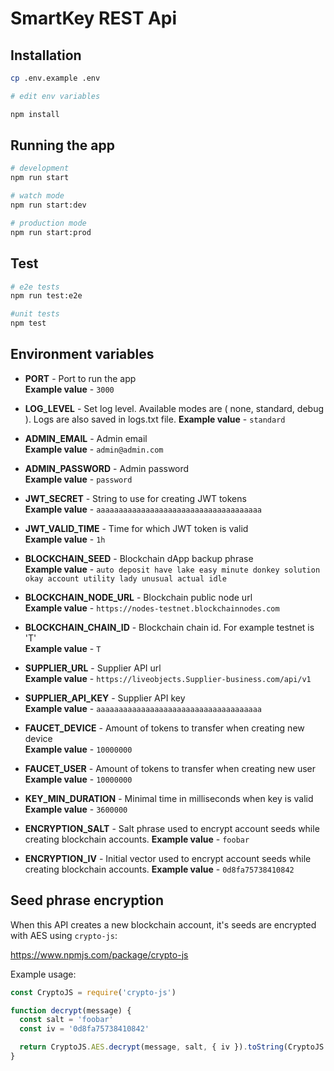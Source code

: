 # SmartKey REST Api

## Installation

```bash
cp .env.example .env

# edit env variables

npm install
```

## Running the app

```bash
# development
npm run start

# watch mode
npm run start:dev

# production mode
npm run start:prod
```

## Test

```bash
# e2e tests
npm run test:e2e

#unit tests
npm test
```

## Environment variables

- **PORT** - Port to run the app  
  **Example value** - `3000`

- **LOG_LEVEL** - Set log level. Available modes are ( none, standard, debug ). Logs are also saved in logs.txt file.
  **Example value** - `standard`

- **ADMIN_EMAIL** - Admin email  
  **Example value** - `admin@admin.com`

- **ADMIN_PASSWORD** - Admin password  
  **Example value** - `password`

- **JWT_SECRET** - String to use for creating JWT tokens  
  **Example value** - `aaaaaaaaaaaaaaaaaaaaaaaaaaaaaaaaaaaaa`

- **JWT_VALID_TIME** - Time for which JWT token is valid  
  **Example value** - `1h`

- **BLOCKCHAIN_SEED** - Blockchain dApp backup phrase  
  **Example value** - `auto deposit have lake easy minute donkey solution okay account utility lady unusual actual idle`

- **BLOCKCHAIN_NODE_URL** - Blockchain public node url  
  **Example value** - `https://nodes-testnet.blockchainnodes.com`

- **BLOCKCHAIN_CHAIN_ID** - Blockchain chain id. For example testnet is 'T'  
  **Example value** - `T`

- **SUPPLIER_URL** - Supplier API url  
  **Example value** - `https://liveobjects.Supplier-business.com/api/v1`

- **SUPPLIER_API_KEY** - Supplier API key  
  **Example value** - `aaaaaaaaaaaaaaaaaaaaaaaaaaaaaaaaaaaaa`

- **FAUCET_DEVICE** - Amount of tokens to transfer when creating new device  
  **Example value** - `10000000`

- **FAUCET_USER** - Amount of tokens to transfer when creating new user  
  **Example value** - `10000000`

- **KEY_MIN_DURATION** - Minimal time in milliseconds when key is valid  
  **Example value** - `3600000`

- **ENCRYPTION_SALT** - Salt phrase used to encrypt account seeds while creating blockchain accounts.
  **Example value** - `foobar`

- **ENCRYPTION_IV** - Initial vector used to encrypt account seeds while creating blockchain accounts.
  **Example value** - `0d8fa75738410842`

## Seed phrase encryption

When this API creates a new blockchain account, it's seeds are encrypted with AES using `crypto-js`:

https://www.npmjs.com/package/crypto-js

Example usage:

```javascript
const CryptoJS = require('crypto-js')

function decrypt(message) {
  const salt = 'foobar'
  const iv = '0d8fa75738410842'

  return CryptoJS.AES.decrypt(message, salt, { iv }).toString(CryptoJS.enc.Utf8)
}
```
